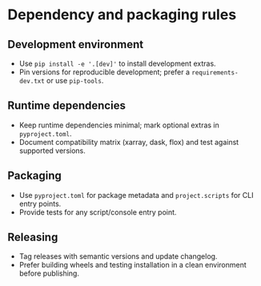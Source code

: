 # Dependency and packaging rules

## Development environment

- Use `pip install -e '.[dev]'` to install development extras.
- Pin versions for reproducible development; prefer a `requirements-dev.txt` or use `pip-tools`.

## Runtime dependencies

- Keep runtime dependencies minimal; mark optional extras in `pyproject.toml`.
- Document compatibility matrix (xarray, dask, flox) and test against supported versions.

## Packaging

- Use `pyproject.toml` for package metadata and `project.scripts` for CLI entry points.
- Provide tests for any script/console entry point.

## Releasing

- Tag releases with semantic versions and update changelog.
- Prefer building wheels and testing installation in a clean environment before publishing.